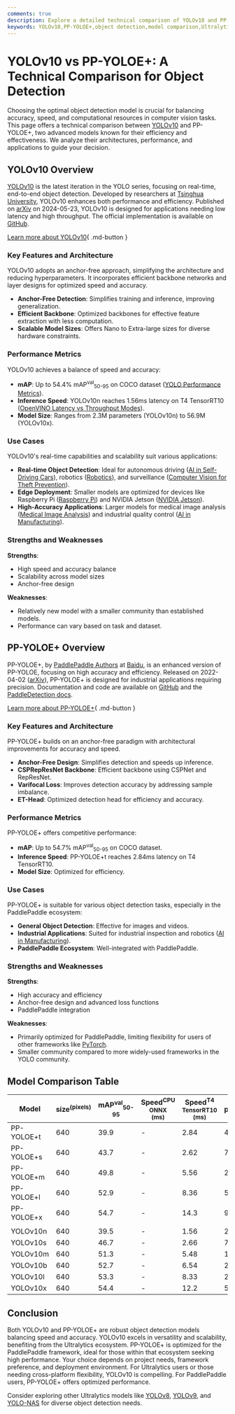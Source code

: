 ```yaml
---
comments: true
description: Explore a detailed technical comparison of YOLOv10 and PP-YOLOE+ object detection models. Learn their strengths, use cases, performance, and architecture.
keywords: YOLOv10,PP-YOLOE+,object detection,model comparison,Ultralytics,YOLO,PP-YOLOE,computer vision,real-time object detection
---
```


# YOLOv10 vs PP-YOLOE+: A Technical Comparison for Object Detection

Choosing the optimal object detection model is crucial for balancing accuracy, speed, and computational resources in computer vision tasks. This page offers a technical comparison between [YOLOv10](https://docs.ultralytics.com/models/yolov10/) and PP-YOLOE+, two advanced models known for their efficiency and effectiveness. We analyze their architectures, performance, and applications to guide your decision.

<script async src="https://cdn.jsdelivr.net/npm/chart.js"></script>
<script defer src="../../javascript/benchmark.js"></script>

<canvas id="modelComparisonChart" width="1024" height="400" active-models='["PP-YOLOE+", "YOLOv10"]'></canvas>

## YOLOv10 Overview

[YOLOv10](https://docs.ultralytics.com/models/yolov10/) is the latest iteration in the YOLO series, focusing on real-time, end-to-end object detection. Developed by researchers at [Tsinghua University](https://www.tsinghua.edu.cn/en/), YOLOv10 enhances both performance and efficiency. Published on [arXiv](https://arxiv.org/abs/2405.14458) on 2024-05-23, YOLOv10 is designed for applications needing low latency and high throughput. The official implementation is available on [GitHub](https://github.com/THU-MIG/yolov10).

[Learn more about YOLOv10](https://docs.ultralytics.com/models/yolov10/){ .md-button }

### Key Features and Architecture

YOLOv10 adopts an anchor-free approach, simplifying the architecture and reducing hyperparameters. It incorporates efficient backbone networks and layer designs for optimized speed and accuracy.

- **Anchor-Free Detection**: Simplifies training and inference, improving generalization.
- **Efficient Backbone**: Optimized backbones for effective feature extraction with less computation.
- **Scalable Model Sizes**: Offers Nano to Extra-large sizes for diverse hardware constraints.

### Performance Metrics

YOLOv10 achieves a balance of speed and accuracy:

- **mAP**: Up to 54.4% mAP<sup>val</sup><sub>50-95</sub> on COCO dataset ([YOLO Performance Metrics](https://docs.ultralytics.com/guides/yolo-performance-metrics/)).
- **Inference Speed**: YOLOv10n reaches 1.56ms latency on T4 TensorRT10 ([OpenVINO Latency vs Throughput Modes](https://docs.ultralytics.com/guides/optimizing-openvino-latency-vs-throughput-modes/)).
- **Model Size**: Ranges from 2.3M parameters (YOLOv10n) to 56.9M (YOLOv10x).

### Use Cases

YOLOv10's real-time capabilities and scalability suit various applications:

- **Real-time Object Detection**: Ideal for autonomous driving ([AI in Self-Driving Cars](https://www.ultralytics.com/solutions/ai-in-automotive)), robotics ([Robotics](https://www.ultralytics.com/glossary/robotics)), and surveillance ([Computer Vision for Theft Prevention](https://www.ultralytics.com/blog/computer-vision-for-theft-prevention-enhancing-security)).
- **Edge Deployment**: Smaller models are optimized for devices like Raspberry Pi ([Raspberry Pi](https://docs.ultralytics.com/guides/raspberry-pi/)) and NVIDIA Jetson ([NVIDIA Jetson](https://docs.ultralytics.com/guides/nvidia-jetson/)).
- **High-Accuracy Applications**: Larger models for medical image analysis ([Medical Image Analysis](https://www.ultralytics.com/glossary/medical-image-analysis)) and industrial quality control ([AI in Manufacturing](https://www.ultralytics.com/solutions/ai-in-manufacturing)).

### Strengths and Weaknesses

**Strengths**:

- High speed and accuracy balance
- Scalability across model sizes
- Anchor-free design

**Weaknesses**:

- Relatively new model with a smaller community than established models.
- Performance can vary based on task and dataset.

## PP-YOLOE+ Overview

PP-YOLOE+, by [PaddlePaddle Authors](https://github.com/PaddlePaddle) at [Baidu](https://www.baidu.com/), is an enhanced version of PP-YOLOE, focusing on high accuracy and efficiency. Released on 2022-04-02 ([arXiv](https://arxiv.org/abs/2203.16250)), PP-YOLOE+ is designed for industrial applications requiring precision. Documentation and code are available on [GitHub](https://github.com/PaddlePaddle/PaddleDetection/) and the [PaddleDetection docs](https://github.com/PaddlePaddle/PaddleDetection/blob/release/2.8.1/configs/ppyoloe/README.md).

[Learn more about PP-YOLOE+](https://github.com/PaddlePaddle/PaddleDetection/blob/release/2.8.1/configs/ppyoloe/README.md){ .md-button }

### Key Features and Architecture

PP-YOLOE+ builds on an anchor-free paradigm with architectural improvements for accuracy and speed.

- **Anchor-Free Design**: Simplifies detection and speeds up inference.
- **CSPRepResNet Backbone**: Efficient backbone using CSPNet and RepResNet.
- **Varifocal Loss**: Improves detection accuracy by addressing sample imbalance.
- **ET-Head**: Optimized detection head for efficiency and accuracy.

### Performance Metrics

PP-YOLOE+ offers competitive performance:

- **mAP**: Up to 54.7% mAP<sup>val</sup><sub>50-95</sub> on COCO dataset.
- **Inference Speed**: PP-YOLOE+t reaches 2.84ms latency on T4 TensorRT10.
- **Model Size**: Optimized for efficiency.

### Use Cases

PP-YOLOE+ is suitable for various object detection tasks, especially in the PaddlePaddle ecosystem:

- **General Object Detection**: Effective for images and videos.
- **Industrial Applications**: Suited for industrial inspection and robotics ([AI in Manufacturing](https://www.ultralytics.com/solutions/ai-in-manufacturing)).
- **PaddlePaddle Ecosystem**: Well-integrated with PaddlePaddle.

### Strengths and Weaknesses

**Strengths**:

- High accuracy and efficiency
- Anchor-free design and advanced loss functions
- PaddlePaddle integration

**Weaknesses**:

- Primarily optimized for PaddlePaddle, limiting flexibility for users of other frameworks like [PyTorch](https://www.ultralytics.com/glossary/pytorch).
- Smaller community compared to more widely-used frameworks in the YOLO community.

## Model Comparison Table

| Model      | size<sup>(pixels) | mAP<sup>val</sup><sub>50-95</sub> | Speed<sup>CPU ONNX<br>(ms) | Speed<sup>T4 TensorRT10<br>(ms) | params<sup>(M) | FLOPs<sup>(B) |
| ---------- | ----------------- | --------------------------------- | -------------------------- | ------------------------------- | -------------- | ------------- |
| PP-YOLOE+t | 640               | 39.9                              | -                          | 2.84                            | 4.85           | 19.15         |
| PP-YOLOE+s | 640               | 43.7                              | -                          | 2.62                            | 7.93           | 17.36         |
| PP-YOLOE+m | 640               | 49.8                              | -                          | 5.56                            | 23.43          | 49.91         |
| PP-YOLOE+l | 640               | 52.9                              | -                          | 8.36                            | 52.2           | 110.07        |
| PP-YOLOE+x | 640               | 54.7                              | -                          | 14.3                            | 98.42          | 206.59        |
|            |                   |                                   |                            |                                 |                |               |
| YOLOv10n   | 640               | 39.5                              | -                          | 1.56                            | 2.3            | 6.7           |
| YOLOv10s   | 640               | 46.7                              | -                          | 2.66                            | 7.2            | 21.6          |
| YOLOv10m   | 640               | 51.3                              | -                          | 5.48                            | 15.4           | 59.1          |
| YOLOv10b   | 640               | 52.7                              | -                          | 6.54                            | 24.4           | 92.0          |
| YOLOv10l   | 640               | 53.3                              | -                          | 8.33                            | 29.5           | 120.3         |
| YOLOv10x   | 640               | 54.4                              | -                          | 12.2                            | 56.9           | 160.4         |

## Conclusion

Both YOLOv10 and PP-YOLOE+ are robust object detection models balancing speed and accuracy. YOLOv10 excels in versatility and scalability, benefiting from the Ultralytics ecosystem. PP-YOLOE+ is optimized for the PaddlePaddle framework, ideal for those within that ecosystem seeking high performance. Your choice depends on project needs, framework preference, and deployment environment. For Ultralytics users or those needing cross-platform flexibility, YOLOv10 is compelling. For PaddlePaddle users, PP-YOLOE+ offers optimized performance.

Consider exploring other Ultralytics models like [YOLOv8](https://docs.ultralytics.com/models/yolov8/), [YOLOv9](https://docs.ultralytics.com/models/yolov9/), and [YOLO-NAS](https://docs.ultralytics.com/models/yolo-nas/) for diverse object detection needs.
